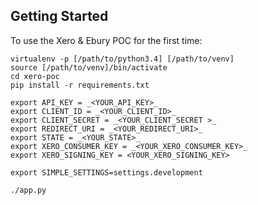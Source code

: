 Getting Started
---------------

To use the Xero & Ebury POC for the first time:
```
virtualenv -p [/path/to/python3.4] [/path/to/venv]
source [/path/to/venv]/bin/activate
cd xero-poc
pip install -r requirements.txt

export API_KEY = _<YOUR_API_KEY>_
export CLIENT_ID = _<YOUR_CLIENT_ID>_
export CLIENT_SECRET = _<YOUR_CLIENT_SECRET >_
export REDIRECT_URI = _<YOUR_REDIRECT_URI>_
export STATE = _<YOUR_STATE>_
export XERO_CONSUMER_KEY = _<YOUR_XERO_CONSUMER_KEY>_
export XERO_SIGNING_KEY = <YOUR_XERO_SIGNING_KEY>

export SIMPLE_SETTINGS=settings.development

./app.py
```